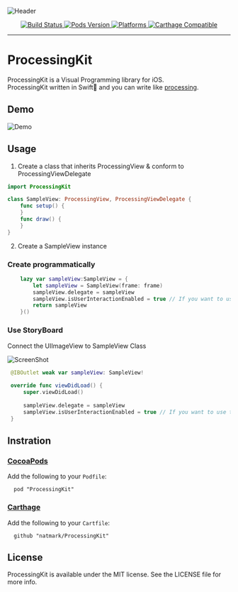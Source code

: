 ![Header](https://github.com/natmark/ProcessingKit/blob/master/Resources/ProcessingKit-Header.png?raw=true)

<p align="center">
    <a href="https://travis-ci.org/natmark/ProcessingKit">
        <img src="https://travis-ci.org/natmark/ProcessingKit.svg?branch=master"
             alt="Build Status">
    </a>
    <a href="https://cocoapods.org/pods/ProcessingKit">
        <img src="https://img.shields.io/cocoapods/v/ProcessingKit.svg?style=flat"
             alt="Pods Version">
    </a>
    <a href="https://github.com/natmark/ProcessingKit/">
        <img src="https://img.shields.io/cocoapods/p/ProcessingKit.svg?style=flat"
             alt="Platforms">
    </a>
    <a href="https://github.com/Carthage/Carthage">
        <img src="https://img.shields.io/badge/Carthage-compatible-brightgreen.svg?style=flat"
             alt="Carthage Compatible">
    </a>
</p>

----------------

# ProcessingKit
ProcessingKit is a Visual Programming library for iOS.  
ProcessingKit written in Swift🐧 and you can write like [processing](https://github.com/processing/processing).

## Demo
![Demo](https://github.com/natmark/ProcessingKit/blob/master/Resources/demo.gif?raw=true)

## Usage
1. Create a class that inherits ProcessingView & conform to ProcessingViewDelegate

```Swift
import ProcessingKit

class SampleView: ProcessingView, ProcessingViewDelegate {
    func setup() {
    }
    func draw() {
    }
}
```

2. Create a SampleView instance
### Create programmatically
```Swift
    lazy var sampleView:SampleView = {
        let sampleView = SampleView(frame: frame)
        sampleView.delegate = sampleView
        sampleView.isUserInteractionEnabled = true // If you want to use touch events
        return sampleView
    }()
```

### Use StoryBoard

Connect the UIImageView to SampleView Class 

![ScreenShot](https://github.com/natmark/ProcessingKit/blob/master/Resources/Storyboard-Usage.png?raw=true)

```Swift
 @IBOutlet weak var sampleView: SampleView!
 
 override func viewDidLoad() {
     super.viewDidLoad()
     
     sampleView.delegate = sampleView
     sampleView.isUserInteractionEnabled = true // If you want to use touch events
 }
```

## Instration

### [CocoaPods](http://cocoadocs.org/docsets/ProcessingKit/)
Add the following to your `Podfile`:
```
  pod "ProcessingKit"
```

### [Carthage](https://github.com/Carthage/Carthage)
Add the following to your `Cartfile`:
```
  github "natmark/ProcessingKit"
```

## License
ProcessingKit is available under the MIT license. See the LICENSE file for more info.
